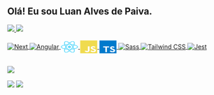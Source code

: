 ## Olá! Eu sou Luan Alves de Paiva.
 <div>
  <a href="https://github.com/devLuanPaiva">
  <img height="180em" src="https://github-readme-stats.vercel.app/api?username=devLuanPaiva&show_icons=true&theme=dark&include_all_commits=true&count_private=true"/>
  <img height="180em" src="https://github-readme-stats.vercel.app/api/top-langs/?username=devLuanPaiva&layout=compact&langs_count=16&theme=dark"/>
</div>
<div style="display: inline_block"><br>
  <img align="center" alt="Next" height="30" width="40" src="https://www.svgrepo.com/show/369457/nextjs.svg">
  <img align="center" alt="Angular" height="30" width="40" src="https://www.svgrepo.com/show/452156/angular.svg">
  <img align="center" alt="React" height="30" width="40" src="https://raw.githubusercontent.com/devicons/devicon/master/icons/react/react-original.svg">
  <img align="center" alt="Js" height="30" width="40" src="https://raw.githubusercontent.com/devicons/devicon/master/icons/javascript/javascript-plain.svg">
  <img align="center" alt="Ts" height="30" width="40" src="https://raw.githubusercontent.com/devicons/devicon/master/icons/typescript/typescript-plain.svg">
  <img align="center" alt="Sass" height="30" width="40" src="https://www.svgrepo.com/show/349502/sass.svg">
  <img align="center" alt="Tailwind CSS" height="30" width="40" src="https://www.svgrepo.com/show/354431/tailwindcss-icon.svg">
  <img align="center" alt="Jest" height="30" width="40" src="https://www.svgrepo.com/show/373700/jest.svg">
</div>
  
  ##
 
<div> 
  
  <a href="https://instagram.com/luan__alvees/" target="_blank"><img src="https://img.shields.io/badge/-Instagram-%23E4405F?style=for-the-badge&logo=instagram&logoColor=white" target="_blank"></a>

  <a href = "mailto:devluanpaiva@gmail.com"><img src="https://img.shields.io/badge/-Gmail-%23333?style=for-the-badge&logo=gmail&logoColor=white" target="_blank"></a>
  <a href="https://www.linkedin.com/in/devLuanpaiva/" target="_blank"><img src="https://img.shields.io/badge/-LinkedIn-%230077B5?style=for-the-badge&logo=linkedin&logoColor=white" target="_blank"></a> 
 
  
 
</div>
